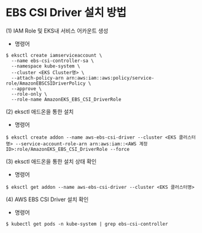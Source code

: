 # EBS CSI Driver 설치 방법

(1) IAM Role 및 EKS내 서비스 어카운트 생성
* 명령어
```
$ eksctl create iamserviceaccount \
  --name ebs-csi-controller-sa \
  --namespace kube-system \
  --cluster <EKS Cluster명> \
  --attach-policy-arn arn:aws:iam::aws:policy/service-role/AmazonEBSCSIDriverPolicy \
  --approve \
  --role-only \
  --role-name AmazonEKS_EBS_CSI_DriverRole
```

(2) eksctl 애드온을 통한 설치
* 명령어
```
$ eksctl create addon --name aws-ebs-csi-driver --cluster <EKS 클러스터명> --service-account-role-arn arn:aws:iam::<AWS 계정 ID>:role/AmazonEKS_EBS_CSI_DriverRole --force
```

(3) eksctl 애드온을 통한 설치 상태 확인
* 명령어
```
$ eksctl get addon --name aws-ebs-csi-driver --cluster <EKS 클러스터명>
```

(4) AWS EBS CSI Driver 설치 확인
* 명령어
```
$ kubectl get pods -n kube-system | grep ebs-csi-controller
```